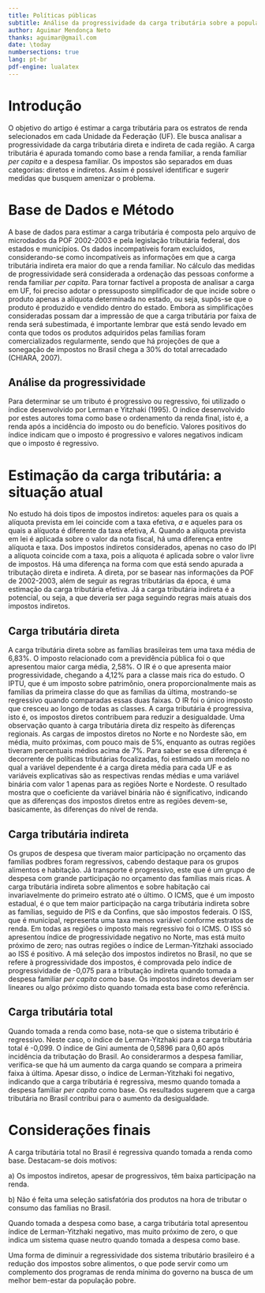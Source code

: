 ```yaml
---
title: Políticas públicas
subtitle: Análise da progressividade da carga tributária sobre a população brasileira
author: Aguimar Mendonça Neto
thanks: aguimar@gmail.com
date: \today
numbersections: true
lang: pt-br
pdf-engine: lualatex
---
```


# Introdução

O objetivo do artigo é estimar a carga tributária para os estratos de renda selecionados em cada Unidade da Federação (UF). Ele busca analisar a progressividade da carga tributária direta e indireta de cada região.
A carga tributária é apurada tomando como base a renda familiar, a renda familiar *per capita* e a despesa familiar. Os impostos são separados em duas categorias: diretos e indiretos. Assim é possível identificar e sugerir medidas que busquem amenizar o problema.

# Base de Dados e Método

A base de dados para estimar a carga tributária é composta pelo arquivo de microdados da POF 2002-2003 e pela legislação tributária federal, dos estados e municípios. Os dados incompatíveis foram excluídos, considerando-se como incompatíveis as informações em que a carga tributária indireta era maior do que a renda familiar.
No cálculo das medidas de progressividade será considerada a ordenação das pessoas conforme a renda familiar *per capita*.
Para tornar factível a proposta de analisar a carga em UF, foi preciso adotar o pressuposto simplificador de que incide sobre o produto apenas a alíquota determinada no estado, ou seja, supôs-se que o produto é produzido e vendido dentro do estado.
Embora as simplificações consideradas possam dar a impressão de que a carga tributária por faixa de renda será subestimada, é importante lembrar que está sendo levado em conta que todos os produtos adquiridos pelas famílias foram comercializados regularmente, sendo que há projeções de que a sonegação de impostos no Brasil chega a 30% do total arrecadado (CHIARA, 2007).


## Análise da progressividade

Para determinar se um tributo é progressivo ou regressivo, foi utilizado o índice desenvolvido por Lerman e Yitzhaki (1995). O índice desenvolvido por estes autores toma como base o ordenamento da renda final, isto é, a renda após a incidência do imposto ou do benefício.
Valores positivos do índice indicam que o imposto é progressivo e valores negativos indicam que o imposto é regressivo.

# Estimação da carga tributária: a situação atual

No estudo há dois tipos de impostos indiretos: aqueles para os quais a alíquota prevista em lei coincide com a taxa efetiva, *a* e aqueles para os quais a alíquota é diferente da taxa efetiva, *A*. Quando a alíquota prevista em lei é aplicada sobre o valor da nota fiscal, há uma diferença entre alíquota e taxa. Dos impostos indiretos considerados, apenas no caso do IPI a alíquota coincide com a taxa, pois a alíquota é aplicada sobre o valor livre de impostos.
Há uma diferença na forma com que está sendo apurada a tributação direta e indireta. A direta, por se basear nas informações da POF de 2002-2003, além de seguir as regras tributárias da época, é uma estimação da carga tributária efetiva. Já a carga tributária indireta é a potencial, ou seja, a que deveria ser paga seguindo regras mais atuais dos impostos indiretos.  

## Carga tributária direta

A carga tributária direta sobre as famílias brasileiras tem uma taxa média de 6,83%. O imposto relacionado com a previdência pública foi o que apresentou maior carga média, 2,58%. O IR é o que apresenta maior progressividade, chegando a 4,12% para a classe mais rica do estudo.
O IPTU, que é um imposto sobre patrimônio, onera proporcionalmente mais as famílias da primeira classe do que as famílias da última, mostrando-se regressivo quando comparadas essas duas faixas. O IR foi o único imposto que cresceu ao longo de todas as classes.
A carga tributária é progressiva, isto é, os impostos diretos contribuem para reduzir a desigualdade.
Uma observação quanto à carga tributária direta diz respeito às diferenças regionais. As cargas de impostos diretos no Norte e no Nordeste são, em média, muito próximas, com pouco mais de 5%, enquanto as outras regiões tiveram percentuais médios acima de 7%. Para saber se essa diferença é decorrente de políticas tributárias focalizadas, foi estimado um modelo no qual a variável dependente é a carga direta média para cada UF e as variáveis explicativas são as respectivas rendas médias e uma variável binária com valor 1 apenas para as regiões Norte e Nordeste. O resultado mostra que o coeficiente da variável binária não é significativo, indicando que as diferenças dos impostos diretos entre as regiões devem-se, basicamente, às diferenças do nível de renda.

## Carga tributária indireta

Os grupos de despesa que tiveram maior participação no orçamento das famílias podbres foram regressivos, cabendo destaque para os grupos alimentos e habitação. Já transporte é progressivo, este que é um grupo de despesa com grande participação no orçamento das famílias mais ricas. A carga tributária indireta sobre alimentos e sobre habitação cai invariavelmente do primeiro estrato até o último.
O ICMS, que é um imposto estadual, é o que tem maior participação na carga tributária indireta sobre as famílias, seguido de PIS e da Confins, que são impostos federais. O ISS, que é municipal, representa uma taxa menos variável conforme estratos de renda.
Em todas as regiões o imposto mais regressivo foi o ICMS. O ISS só apresentou índice de progressividade negativo no Norte, mas está muito próximo de zero; nas outras regiões o índice de Lerman-Yitzhaki associado ao ISS é positivo.
A má seleção dos impostos indiretos no Brasil, no que se refere à progressividade dos impostos, é comprovada pelo índice de progressividade de -0,075 para a tributação indireta quando tomada a despesa familiar *per capita* como base. Os impostos indiretos deveriam ser lineares ou algo próximo disto quando tomada esta base como referência.

## Carga tributária total

Quando tomada a renda como base, nota-se que o sistema tributário é regressivo. Neste caso, o índice de Lerman-Yitzhaki para a carga tributária total é -0,099. O índice de Gini aumenta de 0,5896 para 0,60 após incidência da tributação do Brasil.
Ao considerarmos a despesa familiar, verifica-se que há um aumento da carga quando se compara a primeira faixa à última. Apesar disso, o índice de Lerman-Yitzhaki foi negativo, indicando que a carga tributária é regressiva, mesmo quando tomada a despesa familiar *per capita* como base. Os resultados sugerem que a carga tributária no Brasil contribui para o aumento da desigualdade.

# Considerações finais

A carga tributária total no Brasil é regressiva quando tomada a renda como base. Destacam-se dois motivos:

a) Os impostos indiretos, apesar de progressivos, têm baixa participação na renda.

b) Não é feita uma seleção satisfatória dos produtos na hora de tributar o consumo das famílias no Brasil.

Quando tomada a despesa como base, a carga tributária total apresentou índice de Lerman-Yitzhaki negativo, mas muito próximo de zero, o que indica um sistema quase neutro quando tomada a despesa como base.

Uma forma de diminuir a regressividade dos sistema tributário brasileiro é a redução dos impostos sobre alimentos, o que pode servir como um complemento dos programas de renda mínima do governo na busca de um melhor bem-estar da população pobre.
 
